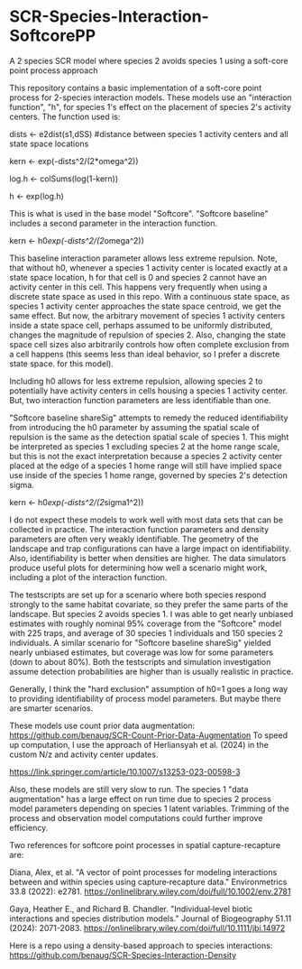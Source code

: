 # SCR-Species-Interaction-SoftcorePP
A 2 species SCR model where species 2 avoids species 1 using a soft-core point process approach

This repository contains a basic implementation of a soft-core point process for 2-species interaction models. 
These models use an "interaction function", "h", for species 1's effect on the placement of species 2's activity centers.
The function used is:

dists <- e2dist(s1,dSS) #distance between species 1 activity centers and all state space locations 

kern <- exp(-dists^2/(2*omega^2)) 

log.h <- colSums(log(1-kern)) 

h <- exp(log.h)

This is what is used in the base model "Softcore". "Softcore baseline" includes a second parameter in the interaction function.

kern <- h0*exp(-dists^2/(2*omega^2))

This baseline interaction parameter allows less extreme repulsion. Note, that without h0, whenever a species 1 activity center is located
exactly at a state space location, h for that cell is 0 and species 2 cannot have an activity center in this cell. This happens very frequently
when using a discrete state space as used in this repo. With a continuous state space, as species 1 activity center approaches the state space
centroid, we get the same effect. But now, the arbitrary movement of species 1 activity centers inside a state space cell, perhaps assumed to be
uniformly distributed, changes the magnitude of repulsion of species 2. Also, changing the state space cell sizes also arbitrarily controls how often
complete exclusion from a cell happens (this seems less than ideal behavior, so I prefer a discrete state space.
for this model). 

Including h0 allows for less extreme repulsion, allowing species 2 to potentially have activity centers in cells housing
a species 1 activity center. But, two interaction function parameters are less identifiable than one.

"Softcore baseline shareSig" attempts to remedy the reduced identifiability from introducing the h0 parameter by assuming the spatial scale of repulsion
is the same as the detection spatial scale of species 1. This might be interpreted as species 1 excluding species 2 at the home range scale, but this is not
the exact interpretation because a species 2 activity center placed at the edge of a species 1 home range will still have implied space use inside of the species 1
home range, governed by species 2's detection sigma.

kern <- h0*exp(-dists^2/(2*sigma1^2))

I do not expect these models to work well with most data sets that can be collected in practice. The interaction function parameters and density parameters
are often very weakly identifiable. The geometry of the landscape and trap configurations can have a large impact on identifiability. Also, identifiability is better
when densities are higher. The data simulators produce useful plots for determining how well a scenario might work, including a plot of the interaction function.

The testscripts are set up for a scenario where both species respond strongly to the same habitat covariate, so they prefer the same parts of the landscape. But species 2 avoids species 1.
I was able to get nearly unbiased estimates with roughly nominal 95% coverage from the "Softcore" model with 225 traps, and average of 30 species 1 individuals and 150 species 2 individuals. A similar scenario for
"Softcore baseline shareSig" yielded nearly unbiased estimates, but coverage was low for some parameters (down to about 80%). Both the testscripts and simulation investigation assume detection probabilities are higher than is usually realistic in practice.

Generally, I think the "hard exclusion" assumption of h0=1 goes a long way to providing identifiability of process model parameters. But maybe there are smarter scenarios.


These models use count prior data augmentation: https://github.com/benaug/SCR-Count-Prior-Data-Augmentation
To speed up computation, I use the approach of Herliansyah et al. (2024) in the custom N/z and activity center updates.

https://link.springer.com/article/10.1007/s13253-023-00598-3

Also, these models are still very slow to run. The species 1 "data augmentation" has a large effect on run time due to species 2 process model parameters depending on species 1 latent variables.
Trimming of the process and observation model computations could further improve efficiency.


Two references for softcore point processes in spatial capture-recapture are:

Diana, Alex, et al. "A vector of point processes for modeling interactions between and within species using capture‐recapture data." Environmetrics 33.8 (2022): e2781.
https://onlinelibrary.wiley.com/doi/full/10.1002/env.2781

Gaya, Heather E., and Richard B. Chandler. "Individual‐level biotic interactions and species distribution models." Journal of Biogeography 51.11 (2024): 2071-2083.
https://onlinelibrary.wiley.com/doi/full/10.1111/jbi.14972

Here is a repo using a density-based approach to species interactions:
https://github.com/benaug/SCR-Species-Interaction-Density

